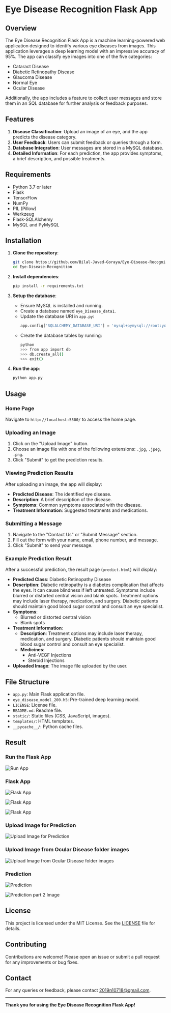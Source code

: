 # Eye Disease Recognition Flask App

## Overview

The Eye Disease Recognition Flask App is a machine learning-powered web application designed to identify various eye diseases from images. This application leverages a deep learning model with an impressive accuracy of 95%. The app can classify eye images into one of the five categories:

- Cataract Disease
- Diabetic Retinopathy Disease
- Glaucoma Disease
- Normal Eye
- Ocular Disease

Additionally, the app includes a feature to collect user messages and store them in an SQL database for further analysis or feedback purposes.

## Features

1. **Disease Classification**: Upload an image of an eye, and the app predicts the disease category.
2. **User Feedback**: Users can submit feedback or queries through a form.
3. **Database Integration**: User messages are stored in a MySQL database.
4. **Detailed Information**: For each prediction, the app provides symptoms, a brief description, and possible treatments.

## Requirements

- Python 3.7 or later
- Flask
- TensorFlow
- NumPy
- PIL (Pillow)
- Werkzeug
- Flask-SQLAlchemy
- MySQL and PyMySQL

## Installation

1. **Clone the repository**:
    ```bash
    git clone https://github.com/Bilal-Javed-Goraya/Eye-Disease-Recognition.git
    cd Eye-Disease-Recognition
    ```

2. **Install dependencies**:
    ```bash
    pip install -r requirements.txt
    ```

3. **Setup the database**:
    - Ensure MySQL is installed and running.
    - Create a database named `eye_Disease_data1`.
    - Update the database URI in `app.py`:
      ```python
      app.config['SQLALCHEMY_DATABASE_URI'] = 'mysql+pymysql://root:yourpassword@localhost/eye_Disease_data1'
      ```
    - Create the database tables by running:
      ```bash
      python
      >>> from app import db
      >>> db.create_all()
      >>> exit()
      ```

4. **Run the app**:
    ```bash
    python app.py
    ```

## Usage

### Home Page

Navigate to `http://localhost:5500/` to access the home page.

### Uploading an Image

1. Click on the "Upload Image" button.
2. Choose an image file with one of the following extensions: `.jpg`, `.jpeg`, `.png`.
3. Click "Submit" to get the prediction results.

### Viewing Prediction Results

After uploading an image, the app will display:

- **Predicted Disease**: The identified eye disease.
- **Description**: A brief description of the disease.
- **Symptoms**: Common symptoms associated with the disease.
- **Treatment Information**: Suggested treatments and medications.

### Submitting a Message

1. Navigate to the "Contact Us" or "Submit Message" section.
2. Fill out the form with your name, email, phone number, and message.
3. Click "Submit" to send your message.

### Example Prediction Result

After a successful prediction, the result page (`predict.html`) will display:

- **Predicted Class**: Diabetic Retinopathy Disease
- **Description**: Diabetic retinopathy is a diabetes complication that affects the eyes. It can cause blindness if left untreated. Symptoms include blurred or distorted central vision and blank spots. Treatment options may include laser therapy, medication, and surgery. Diabetic patients should maintain good blood sugar control and consult an eye specialist.
- **Symptoms**:
  - Blurred or distorted central vision
  - Blank spots
- **Treatment Information**:
  - **Description**: Treatment options may include laser therapy, medication, and surgery. Diabetic patients should maintain good blood sugar control and consult an eye specialist.
  - **Medicines**:
    - Anti-VEGF Injections
    - Steroid Injections
- **Uploaded Image**: The image file uploaded by the user.

## File Structure

- `app.py`: Main Flask application file.
- `eye_disease_model_200.h5`: Pre-trained deep learning model.
- `LICENSE`: License file.
- `README.md`: Readme file.
- `static/`: Static files (CSS, JavaScript, images).
- `templates/`: HTML templates.
- `__pycache__/`: Python cache files.


## Result

### Run the Flask App
![Run App](https://github.com/Bilal-Javed-Goraya/Eye-Disease-Recognition/blob/main/App.JPG)

### Flask App
![Flask App ](https://github.com/Bilal-Javed-Goraya/Eye-Disease-Recognition/blob/main/App1.JPG)

![Flask App ](https://github.com/Bilal-Javed-Goraya/Eye-Disease-Recognition/blob/main/App2.JPG)

![Flask App ](https://github.com/Bilal-Javed-Goraya/Eye-Disease-Recognition/blob/main/App3.JPG)

### Upload Image for Prediction

![Upload Image for Prediction](https://github.com/Bilal-Javed-Goraya/Eye-Disease-Recognition/blob/main/App4.JPG)

### Upload Image from Ocular Disease folder images

![Upload Image from Ocular Disease folder images](https://github.com/Bilal-Javed-Goraya/Eye-Disease-Recognition/blob/main/uploadimage.JPG)
### Prediction
![Prediction](https://github.com/Bilal-Javed-Goraya/Eye-Disease-Recognition/blob/main/pred1.JPG)

![Prediction part 2 Image](https://github.com/Bilal-Javed-Goraya/Eye-Disease-Recognition/blob/main/pred2.JPG)
## License

This project is licensed under the MIT License. See the [LICENSE](LICENSE) file for details.

## Contributing

Contributions are welcome! Please open an issue or submit a pull request for any improvements or bug fixes.

## Contact

For any queries or feedback, please contact [2019n10718@gmail.com](mailto:2019n10718@gmail.com).

---

**Thank you for using the Eye Disease Recognition Flask App!**